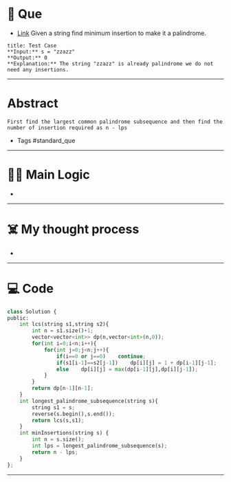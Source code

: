 # 🧩 Que
- [Link](https://leetcode.com/problems/minimum-insertion-steps-to-make-a-string-palindrome/)
Given a string find minimum insertion to make it a palindrome. 
```ad-question
title: Test Case
**Input:** s = "zzazz"
**Output:** 0
**Explanation:** The string "zzazz" is already palindrome we do not need any insertions.
```

---
# Abstract
```ad-abstract
First find the largest common palindrome subsequence and then find the number of insertion required as n - lps
```

- Tags #standard_que 
--- 
# 🕵️‍♂️ Main Logic
- 

---
# ☠️ My thought process
- 
---

# 💻 Code
```python
class Solution {
public:
    int lcs(string s1,string s2){
        int n = s1.size()+1;
        vector<vector<int>> dp(n,vector<int>(n,0));
        for(int i=0;i<n;i++){
            for(int j=0;j<n;j++){
                if(i==0 or j==0)    continue;
                if(s1[i-1]==s2[j-1])    dp[i][j] = 1 + dp[i-1][j-1];
                else    dp[i][j] = max(dp[i-1][j],dp[i][j-1]);
            }
        }
        return dp[n-1][n-1];
    }
    int longest_palindrome_subsequence(string s){
        string s1 = s;
        reverse(s.begin(),s.end());
        return lcs(s,s1);
    }
    int minInsertions(string s) {
        int n = s.size();
        int lps = longest_palindrome_subsequence(s);
        return n - lps;
    }
};
```
---
